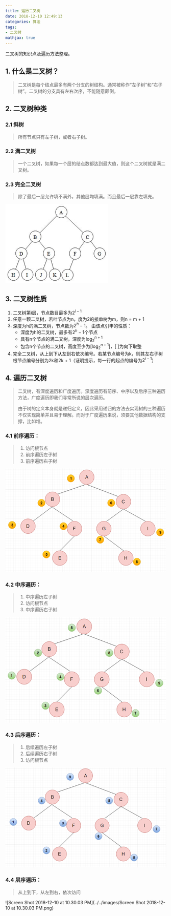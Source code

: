 ```yaml
---
title: 遍历二叉树
date: 2018-12-10 12:49:13
categories: 算法
tags:
- 二叉树
mathjax: true
---
```


二叉树的知识点及遍历方法整理。

## 1. 什么是二叉树？

>二叉树是每个结点最多有两个分支的树结构。通常被称作“左子树”和“右子树”。二叉树的分支具有左右次序，不能随意颠倒。

## 2. 二叉树种类

### 2.1 斜树

> 所有节点只有左子树，或者右子树。

### 2.2 满二叉树

> 一个二叉树，如果每一个层的结点数都达到最大值，则这个二叉树就是满二叉树。

### 2.3 完全二叉树

> 除了最后一层允许填不满外，其他层均填满。而且最后一层靠左填充。

![CompleteBinary](../../images/CompleteBinary.jpg)

## 3. 二叉树性质

1. 二叉树第i层，节点数目最多为$2^{i-1}$
2. 任意一颗二叉树，若叶节点为n，度为2的接单树为m，则n = m + 1
3. 深度为h的满二叉树，节点数为$2^h-1$。 由该点引申的性质：
   * 深度为h的二叉树，最多有$2^h-1$个节点
   * 具有n个节点的满二叉树，深度为$\log_2^{n + 1}$
   * 包含n个节点的二叉树，高度至少为$[\log_2^{n+1}]$，[ ]为向下取整
4. 完全二叉树，从上到下从左到右依次编号。若某节点编号为k，则其左右子树根节点编号分别为2k和2k + 1（证明提示，每一行的起点的编号为$2^{i - 1}$）

## 4. 遍历二叉树

> 二叉树，有深度遍历和广度遍历。深度遍历有前序、中序以及后序三种遍历方法，广度遍历即我们寻常所说的层次遍历。
>
> 由于树的定义本身就是递归定义，因此采用递归的方法去实现树的三种遍历不仅实现简单并且易于理解。而对于广度遍历来说，须要其他数据结构的支撑，比如堆。

### 4.1 前序遍历：

> 1. 访问根节点
> 2. 前序遍历左子树
> 3. 前序遍历右子树

![20180223122131558](../../images/20180223122131558.png)

### 4.2 中序遍历：

> 1. 中序遍历左子树
> 2. 访问根节点
> 3. 中序遍历右子树

![20180223122302320](../../images/20180223122302320.png)

### 4.3 后序遍历：

> 1. 后续遍历左子树
> 2. 后续遍历右子树
> 3. 访问根节点

![20180223122410506](../../images/20180223122410506.png)

### 4.4 层序遍历：

> 从上到下，从左到右，依次访问

![Screen Shot 2018-12-10 at 10.30.03 PM](../../images/Screen Shot 2018-12-10 at 10.30.03 PM.png)